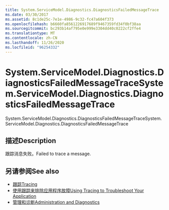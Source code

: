 ```yaml
---
title: System.ServiceModel.Diagnostics.DiagnosticsFailedMessageTrace
ms.date: 03/30/2017
ms.assetid: 8c1de25c-7e1e-4986-9c32-fc47a604f373
ms.openlocfilehash: b6660fa8561226917689f9467359fd34f0bf38aa
ms.sourcegitcommit: bc293b14af795e0e999e3304dd40c0222cf2ffe4
ms.translationtype: MT
ms.contentlocale: zh-CN
ms.lasthandoff: 11/26/2020
ms.locfileid: "96254332"
---
```

# <a name="systemservicemodeldiagnosticsdiagnosticsfailedmessagetrace"></a><span data-ttu-id="adca2-102">System.ServiceModel.Diagnostics.DiagnosticsFailedMessageTrace</span><span class="sxs-lookup"><span data-stu-id="adca2-102">System.ServiceModel.Diagnostics.DiagnosticsFailedMessageTrace</span></span>

<span data-ttu-id="adca2-103">System.ServiceModel.Diagnostics.DiagnosticsFailedMessageTrace</span><span class="sxs-lookup"><span data-stu-id="adca2-103">System.ServiceModel.Diagnostics.DiagnosticsFailedMessageTrace</span></span>  
  
## <a name="description"></a><span data-ttu-id="adca2-104">描述</span><span class="sxs-lookup"><span data-stu-id="adca2-104">Description</span></span>  

 <span data-ttu-id="adca2-105">跟踪消息失败。</span><span class="sxs-lookup"><span data-stu-id="adca2-105">Failed to trace a message.</span></span>  
  
## <a name="see-also"></a><span data-ttu-id="adca2-106">另请参阅</span><span class="sxs-lookup"><span data-stu-id="adca2-106">See also</span></span>

- [<span data-ttu-id="adca2-107">跟踪</span><span class="sxs-lookup"><span data-stu-id="adca2-107">Tracing</span></span>](index.md)
- [<span data-ttu-id="adca2-108">使用跟踪来排除应用程序故障</span><span class="sxs-lookup"><span data-stu-id="adca2-108">Using Tracing to Troubleshoot Your Application</span></span>](using-tracing-to-troubleshoot-your-application.md)
- [<span data-ttu-id="adca2-109">管理和诊断</span><span class="sxs-lookup"><span data-stu-id="adca2-109">Administration and Diagnostics</span></span>](../index.md)
